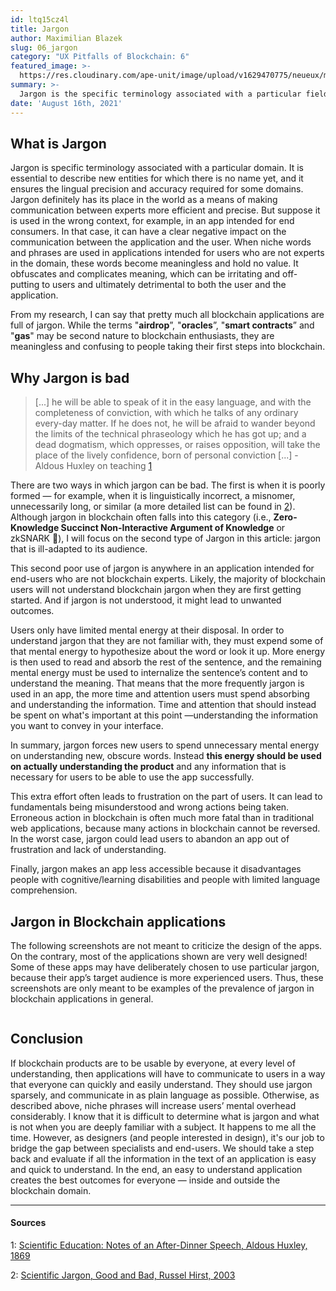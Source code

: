 ```yaml
---
id: ltq15cz4l
title: Jargon
author: Maximilian Blazek
slug: 06_jargon
category: "UX Pitfalls of Blockchain: 6"
featured_image: >-
  https://res.cloudinary.com/ape-unit/image/upload/v1629470775/neueux/media/articles/Frame%202043.png
summary: >-
  Jargon is the specific terminology associated with a particular field or area of activity. It is that jargon can have a negative impact on communication between professionals and laypeople. When niche words and phrases are used in applications that are intended for first time users, these unfamiliar words become meaningless jargon that provides no value. It clouds and complicates meaning, which is irritating and alienating to users, with potentially harmful consequences to all parties.
date: 'August 16th, 2021'
---
```

## What is Jargon

Jargon is specific terminology associated with a particular domain. It is essential to describe new entities for which there is no name yet, and it ensures the lingual precision and accuracy required for some domains. Jargon definitely has its place in the world as a means of making communication between experts more efficient and precise. But suppose it is used in the wrong context, for example, in an app intended for end consumers. In that case, it can have a clear negative impact on the communication between the application and the user. When niche words and phrases are used in applications intended for users who are not experts in the domain, these words become meaningless and hold no value. It obfuscates and complicates meaning, which can be irritating and off-putting to users and ultimately detrimental to both the user and the application.

From my research, I can say that pretty much all blockchain applications are full of jargon. While the terms "**airdrop**”, "**oracles**”, "**smart contracts**” and "**gas**" may be second nature to blockchain enthusiasts, they are meaningless and confusing to people taking their first steps into blockchain.

## Why Jargon is bad

> [...] he will be able to speak of it in the easy language, and with the completeness of conviction, with which he talks of any ordinary every-day matter. If he does not, he will be afraid to wander beyond the limits of the technical phraseology which he has got up; and a dead dogmatism, which oppresses, or raises opposition, will take the place of the lively confidence, born of personal conviction [...] - Aldous Huxley on teaching [1](#1)

There are two ways in which jargon can be bad. The first is when it is poorly formed — for example, when it is linguistically incorrect, a misnomer, unnecessarily long, or similar (a more detailed list can be found in [2](#2)). Although jargon in blockchain often falls into this category (i.e., **Zero-Knowledge Succinct Non-Interactive Argument of Knowledge** or zkSNARK 👀), I will focus on the second type of Jargon in this article: jargon that is ill-adapted to its audience.

This second poor use of jargon is anywhere in an application intended for end-users who are not blockchain experts. Likely, the majority of blockchain users will not understand blockchain jargon when they are first getting started. And if jargon is not understood, it might lead to unwanted outcomes.

Users only have limited mental energy at their disposal. In order to understand jargon that they are not familiar with, they must expend some of that mental energy to hypothesize about the word or look it up. More energy is then used to read and absorb the rest of the sentence, and the remaining mental energy must be used to internalize the sentence’s content and to understand the meaning. That means that the more frequently jargon is used in an app, the more time and attention users must spend absorbing and understanding the information. Time and attention that should instead be spent on what's important at this point —understanding the information you want to convey in your interface.

In summary, jargon forces new users to spend unnecessary mental energy on understanding new, obscure words. Instead **this energy should be used on actually understanding the product** and any information that is necessary for users to be able to use the app successfully.

This extra effort often leads to frustration on the part of users. It can lead to fundamentals being misunderstood and wrong actions being taken. Erroneous action in blockchain is often much more fatal than in traditional web applications, because many actions in blockchain cannot be reversed. In the worst case, jargon could lead users to abandon an app out of frustration and lack of understanding.

Finally, jargon makes an app less accessible because it disadvantages people with cognitive/learning disabilities and people with limited language comprehension.

## Jargon in Blockchain applications

The following screenshots are not meant to criticize the design of the apps. On the contrary, most of the applications shown are very well designed! Some of these apps may have deliberately chosen to use particular jargon, because their app’s target audience is more experienced users. Thus, these screenshots are only meant to be examples of the prevalence of jargon in blockchain applications in general.

<div class="article-grid">
  <div class="article-grid-span-3"><a href="/apps/app-1622214203974-gnosis-safe-elq6rg1tr/screen/qb1o7t1g5"><img class="article-grid-image" src="https://res.cloudinary.com/ape-unit/image/upload/v1629991540/neueux/media/articles/image10.jpg" alt=""></a></div>
  <div class="article-grid-span-1"><a href="/apps/app-1617876781719-lumi-wallet-azynqag3b/screen/od6hqu4e9"><img class="article-grid-image" src="https://res.cloudinary.com/ape-unit/image/upload/v1629991537/neueux/media/articles/image5.jpg" alt=""></a></div>
  <div class="article-grid-span-1"><a href="/apps/app-1617869675070-brd-khnlkeubl/screen/oxfdghcfx"><img class="article-grid-image" src="https://res.cloudinary.com/ape-unit/image/upload/v1629991536/neueux/media/articles/image4.jpg" alt=""></a></div>
  <div class="article-grid-span-1"><a href="/apps/app-1617289773983-atomic-wallet-x3l28b4fg/screen/jfy7wlet0"><img class="article-grid-image" src="https://res.cloudinary.com/ape-unit/image/upload/v1629991535/neueux/media/articles/image1.jpg" alt=""></a></div>
  <div class="article-grid-span-3"><a href="/apps/app-1621349700624-tornado-cash-eyynmsu1t/screen/ulz6yhdau"><img class="article-grid-image" src="https://res.cloudinary.com/ape-unit/image/upload/v1629991539/neueux/media/articles/image9.jpg" alt=""></a></div>
  <div class="article-grid-span-3"><a href="/apps/app-1621347512156-opensea-phg2vice5/screen/2o6zmot5z"><img class="article-grid-image" src="https://res.cloudinary.com/ape-unit/image/upload/v1629991538/neueux/media/articles/image8.jpg" alt=""></a></div>
  <div class="article-grid-span-1"><a href="/apps/app-1618389262827-trust-wallet-v6z58hamj/screen/nfzmo6g7g"><img class="article-grid-image" src="https://res.cloudinary.com/ape-unit/image/upload/v1629991534/neueux/media/articles/image.jpg" alt=""></a></div>
  <div class="article-grid-span-1"><a href="/apps/app-1617810727431-mew-wallet-p5eypx7wi/screen/bj9p9yx33"><img class="article-grid-image" src="https://res.cloudinary.com/ape-unit/image/upload/v1629991581/neueux/media/articles/image3.png" alt=""></a></div>
</div>

## Conclusion

If blockchain products are to be usable by everyone, at every level of understanding, then applications will have to communicate to users in a way that everyone can quickly and easily understand. They should use jargon sparsely, and communicate in as plain language as possible. Otherwise, as described above, niche phrases will increase users’ mental overhead considerably. I know that it is difficult to determine what is jargon and what is not when you are deeply familiar with a subject. It happens to me all the time. However, as designers (and people interested in design), it's our job to bridge the gap between specialists and end-users. We should take a step back and evaluate if all the information in the text of an application is easy and quick to understand. In the end, an easy to understand application creates the best outcomes for everyone — inside and outside the blockchain domain.

***

#### Sources
1:  <a name="1" href="https://mathcs.clarku.edu/huxley/CE3/SciEd.html">Scientific Education: Notes of an After-Dinner Speech, Aldous Huxley, 1869</a>

2:  <a name="2" href="https://journals.sagepub.com/doi/10.2190/J8JJ-4YD0-4R00-G5N0">Scientific Jargon, Good and Bad, Russel Hirst, 2003</a>